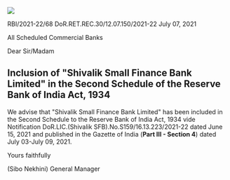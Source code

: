 ![](_page_0_Picture_0.jpeg)

RBI/2021-22/68 DoR.RET.REC.30/12.07.150/2021-22 July 07, 2021

All Scheduled Commercial Banks

Dear Sir/Madam

## **Inclusion of** "**Shivalik Small Finance Bank Limited" in the Second Schedule of the Reserve Bank of India Act, 1934**

We advise that "Shivalik Small Finance Bank Limited" has been included in the Second Schedule to the Reserve Bank of India Act, 1934 vide Notification DoR.LIC.(Shivalik SFB).No.S159/16.13.223/2021-22 dated June 15, 2021 and published in the Gazette of India (**Part III - Section 4**) dated July 03-July 09, 2021.

Yours faithfully

(Sibo Nekhini) General Manager